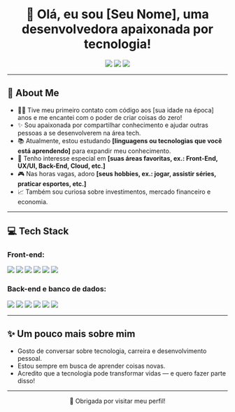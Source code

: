 <h1 align="center">👋 Olá, eu sou [Seu Nome], uma desenvolvedora apaixonada por tecnologia!</h1>

<p align="center">
  <a href="https://seulink1.com"><img src="https://img.shields.io/badge/-Link1-FF0000?style=for-the-badge&logo=whatever&logoColor=white" /></a>
  <a href="https://seulink2.com"><img src="https://img.shields.io/badge/-Link2-0077B5?style=for-the-badge&logo=linkedin&logoColor=white" /></a>
  <a href="mailto:seu@email.com"><img src="https://img.shields.io/badge/-Email-EA4335?style=for-the-badge&logo=gmail&logoColor=white" /></a>
</p>

---

## 📝 About Me

- 👩‍💻 Tive meu primeiro contato com código aos [sua idade na época] anos e me encantei com o poder de criar coisas do zero!
- ✨ Sou apaixonada por compartilhar conhecimento e ajudar outras pessoas a se desenvolverem na área tech.
- 📚 Atualmente, estou estudando **[linguagens ou tecnologias que você está aprendendo]** para expandir meu conhecimento.
- 🚀 Tenho interesse especial em **[suas áreas favoritas, ex.: Front-End, UX/UI, Back-End, Cloud, etc.]**
- 🎮 Nas horas vagas, adoro **[seus hobbies, ex.: jogar, assistir séries, praticar esportes, etc.]**
- 📈 Também sou curiosa sobre investimentos, mercado financeiro e economia.

---

## 💻 Tech Stack

### Front-end:
<p>
  <img src="https://img.shields.io/badge/HTML5-E34F26?style=flat&logo=html5&logoColor=white" />
  <img src="https://img.shields.io/badge/CSS3-1572B6?style=flat&logo=css3&logoColor=white" />
  <img src="https://img.shields.io/badge/JavaScript-F7DF1E?style=flat&logo=javascript&logoColor=black" />
  <img src="https://img.shields.io/badge/TypeScript-3178C6?style=flat&logo=typescript&logoColor=white" />
  <img src="https://img.shields.io/badge/React-61DAFB?style=flat&logo=react&logoColor=black" />
  <img src="https://img.shields.io/badge/Vue.js-4FC08D?style=flat&logo=vue.js&logoColor=white" />
</p>

### Back-end e banco de dados:
<p>
  <img src="https://img.shields.io/badge/Node.js-339933?style=flat&logo=node.js&logoColor=white" />
  <img src="https://img.shields.io/badge/NestJS-E0234E?style=flat&logo=nestjs&logoColor=white" />
  <img src="https://img.shields.io/badge/MongoDB-47A248?style=flat&logo=mongodb&logoColor=white" />
  <img src="https://img.shields.io/badge/PostgreSQL-4169E1?style=flat&logo=postgresql&logoColor=white" />
  <img src="https://img.shields.io/badge/GraphQL-E10098?style=flat&logo=graphql&logoColor=white" />
  <img src="https://img.shields.io/badge/Jest-C21325?style=flat&logo=jest&logoColor=white" />
</p>

---

## ✨ Um pouco mais sobre mim

- Gosto de conversar sobre tecnologia, carreira e desenvolvimento pessoal.
- Estou sempre em busca de aprender coisas novas.
- Acredito que a tecnologia pode transformar vidas — e quero fazer parte disso!

---

<p align="center">🚀 Obrigada por visitar meu perfil!</p>


